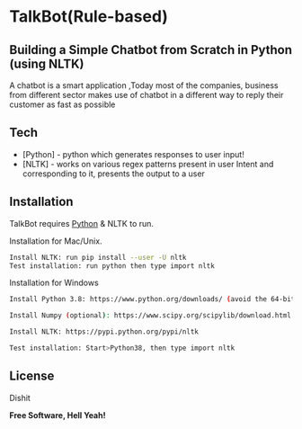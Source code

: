 # TalkBot(Rule-based)
## Building a Simple Chatbot from Scratch in Python (using NLTK)





A chatbot is a smart application ,Today most of the companies, business from different sector makes use of chatbot in a different way to reply their customer as fast as possible





## Tech

- [Python] - python which generates responses to user input!
- [NLTK] - works on various regex patterns present in user Intent and corresponding to it, presents the output to a user


## Installation

TalkBot requires [Python](https://www.python.org/) & NLTK to run.

Installation for Mac/Unix.

```sh
Install NLTK: run pip install --user -U nltk
Test installation: run python then type import nltk
```

Installation for Windows

```sh
Install Python 3.8: https://www.python.org/downloads/ (avoid the 64-bit versions)

Install Numpy (optional): https://www.scipy.org/scipylib/download.html

Install NLTK: https://pypi.python.org/pypi/nltk

Test installation: Start>Python38, then type import nltk
```



## License

Dishit

**Free Software, Hell Yeah!**

[//]: # (These are reference links used in the body of this note and get stripped out when the markdown processor does its job. There is no need to format nicely because it shouldn't be seen. Thanks SO - http://stackoverflow.com/questions/4823468/store-comments-in-markdown-syntax)

   [dill]: <https://github.com/joemccann/dillinger>
   [git-repo-url]: <https://github.com/joemccann/dillinger.git>
   [john gruber]: <http://daringfireball.net>
   [df1]: <http://daringfireball.net/projects/markdown/>
   [markdown-it]: <https://github.com/markdown-it/markdown-it>
   [Ace Editor]: <http://ace.ajax.org>
   [node.js]: <http://nodejs.org>
   [Twitter Bootstrap]: <http://twitter.github.com/bootstrap/>
   [jQuery]: <http://jquery.com>
   [@tjholowaychuk]: <http://twitter.com/tjholowaychuk>
   [express]: <http://expressjs.com>
   [AngularJS]: <http://angularjs.org>
   [Gulp]: <http://gulpjs.com>


